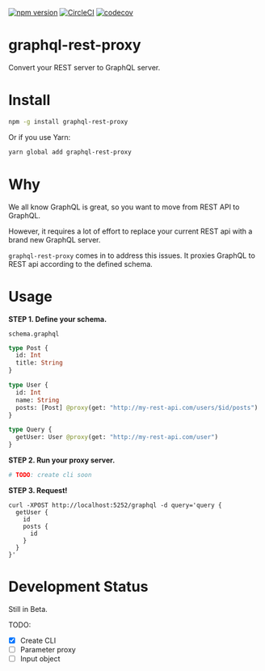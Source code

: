 [![npm version](https://badge.fury.io/js/graphql-rest-proxy.svg)](https://badge.fury.io/js/graphql-rest-proxy)
[![CircleCI](https://circleci.com/gh/acro5piano/graphql-rest-proxy.svg?style=svg)](https://circleci.com/gh/acro5piano/graphql-rest-proxy)
[![codecov](https://codecov.io/gh/acro5piano/graphql-rest-proxy/branch/master/graph/badge.svg)](https://codecov.io/gh/acro5piano/graphql-rest-proxy)

# graphql-rest-proxy

Convert your REST server to GraphQL server.

# Install

```sh
npm -g install graphql-rest-proxy
```

Or if you use Yarn:

```sh
yarn global add graphql-rest-proxy
```

# Why

We all know GraphQL is great, so you want to move from REST API to GraphQL.

However, it requires a lot of effort to replace your current REST api with a brand new GraphQL server.

`graphql-rest-proxy` comes in to address this issues. It proxies GraphQL to REST api according to the defined schema.

# Usage

**STEP 1. Define your schema.**

`schema.graphql`

```graphql
type Post {
  id: Int
  title: String
}

type User {
  id: Int
  name: String
  posts: [Post] @proxy(get: "http://my-rest-api.com/users/$id/posts")
}

type Query {
  getUser: User @proxy(get: "http://my-rest-api.com/user")
}
```

**STEP 2. Run your proxy server.**

```sh
# TODO: create cli soon
```

**STEP 3. Request!**

```
curl -XPOST http://localhost:5252/graphql -d query='query {
  getUser {
    id
    posts {
      id
    }
  }
}'
```

# Development Status

Still in Beta.

TODO:

- [x] Create CLI
- [ ] Parameter proxy
- [ ] Input object
